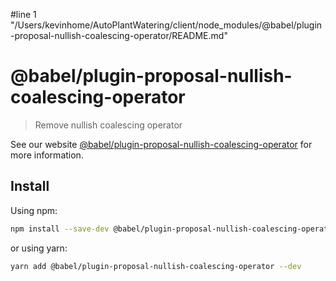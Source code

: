 #line 1 "/Users/kevinhome/AutoPlantWatering/client/node_modules/@babel/plugin-proposal-nullish-coalescing-operator/README.md"
# @babel/plugin-proposal-nullish-coalescing-operator

> Remove nullish coalescing operator

See our website [@babel/plugin-proposal-nullish-coalescing-operator](https://babeljs.io/docs/en/babel-plugin-proposal-nullish-coalescing-operator) for more information.

## Install

Using npm:

```sh
npm install --save-dev @babel/plugin-proposal-nullish-coalescing-operator
```

or using yarn:

```sh
yarn add @babel/plugin-proposal-nullish-coalescing-operator --dev
```
